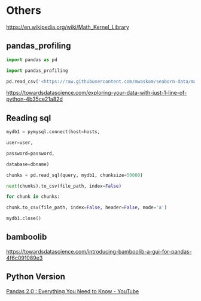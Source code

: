 # Others

<https://en.wikipedia.org/wiki/Math_Kernel_Library>

## pandas_profiling

```python
import pandas as pd

import pandas_profiling

pd.read_csv('<https://raw.githubusercontent.com/mwaskom/seaborn-data/master/planets.csv').profile_report()>
```

<https://towardsdatascience.com/exploring-your-data-with-just-1-line-of-python-4b35ce21a82d>

## Reading sql

```python
mydb1 = pymysql.connect(host=hosts,

user=user,

password=password,

database=dbname)

chunks = pd.read_sql(query, mydb1, chunksize=50000)

next(chunks).to_csv(file_path, index=False)

for chunk in chunks:

chunk.to_csv(file_path, index=False, header=False, mode='a')

mydb1.close()
```

## bamboolib

<https://towardsdatascience.com/introducing-bamboolib-a-gui-for-pandas-4f6c091089e3>

## Python Version

[Pandas 2.0 : Everything You Need to Know - YouTube](https://www.youtube.com/watch?v=cSLPyRI_ZD8)
